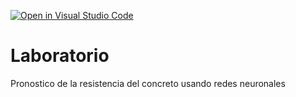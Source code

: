 [![Open in Visual Studio Code](https://classroom.github.com/assets/open-in-vscode-c66648af7eb3fe8bc4f294546bfd86ef473780cde1dea487d3c4ff354943c9ae.svg)](https://classroom.github.com/online_ide?assignment_repo_id=9503938&assignment_repo_type=AssignmentRepo)
# Laboratorio
Pronostico de la resistencia del concreto usando redes neuronales
